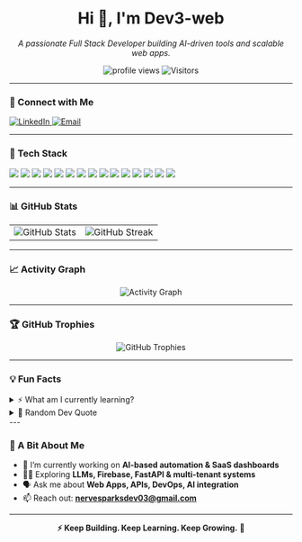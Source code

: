 <h1 align="center">Hi 👋, I'm Dev3-web</h1>

<p align="center">
  <i>A passionate Full Stack Developer building AI-driven tools and scalable web apps.</i>
</p>

<p align="center">
  <img src="https://komarev.com/ghpvc/?username=varunweb6&label=Profile%20views&color=0e75b6&style=flat" alt="profile views" />
  <img alt="Visitors" src="https://visitor-badge.glitch.me/badge?page_id=varunweb6.visitor-badge" />
</p>

---

### 🤝 Connect with Me
<p align="left">
  <a href="https://www.linkedin.com/in/varun-sharma-155a17225/" target="_blank">
    <img src="https://img.shields.io/badge/LinkedIn-0A66C2?style=for-the-badge&logo=linkedin&logoColor=white" alt="LinkedIn"/>
  </a>
  <a href="mailto:nervesparksdev03@gmail.com">
    <img src="https://img.shields.io/badge/Email-D14836?style=for-the-badge&logo=gmail&logoColor=white" alt="Email"/>
  </a>
</p>

---

### 🧰 Tech Stack
<p>
  <!-- Main -->
  <img src="https://img.shields.io/badge/Python-3776AB?style=for-the-badge&logo=python&logoColor=white"/>
  <img src="https://img.shields.io/badge/JavaScript-F7DF1E?style=for-the-badge&logo=javascript&logoColor=black"/>
  <img src="https://img.shields.io/badge/FastAPI-009688?style=for-the-badge&logo=fastapi&logoColor=white"/>
  <img src="https://img.shields.io/badge/Node.js-339933?style=for-the-badge&logo=nodedotjs&logoColor=white"/>
  <img src="https://img.shields.io/badge/React-61DAFB?style=for-the-badge&logo=react&logoColor=black"/>
  <img src="https://img.shields.io/badge/SvelteKit-FF3E00?style=for-the-badge&logo=svelte&logoColor=white"/>
  <img src="https://img.shields.io/badge/Next.js-000000?style=for-the-badge&logo=nextdotjs&logoColor=white"/>

  <!-- DevOps -->
  <img src="https://img.shields.io/badge/Docker-2496ED?style=for-the-badge&logo=docker&logoColor=white"/>
  <img src="https://img.shields.io/badge/Git-F05032?style=for-the-badge&logo=git&logoColor=white"/>

  <!-- DB & Backend -->
  <img src="https://img.shields.io/badge/MongoDB-47A248?style=for-the-badge&logo=mongodb&logoColor=white"/>
  <img src="https://img.shields.io/badge/Express.js-000000?style=for-the-badge&logo=express&logoColor=white"/>
  <img src="https://img.shields.io/badge/Firebase-FFCA28?style=for-the-badge&logo=firebase&logoColor=black"/>

  <!-- UI/UX -->
  <img src="https://img.shields.io/badge/Tailwind_CSS-38B2AC?style=for-the-badge&logo=tailwind-css&logoColor=white"/>
  <img src="https://img.shields.io/badge/Redux-764ABC?style=for-the-badge&logo=redux&logoColor=white"/>
  <img src="https://img.shields.io/badge/Android-3DDC84?style=for-the-badge&logo=android&logoColor=white"/>
</p>

---

### 📊 GitHub Stats
<table>
  <tr>
    <td>
      <img src="https://github-readme-stats.vercel.app/api?username=varunweb6&theme=tokyonight&show_icons=true&include_all_commits=true&count_private=true" alt="GitHub Stats"/>
    </td>
    <td>
      <img src="https://github-readme-streak-stats.herokuapp.com/?user=varunweb6&theme=tokyonight" alt="GitHub Streak"/>
    </td>
  </tr>
</table>

---

### 📈 Activity Graph
<p align="center">
  <img src="https://github-readme-activity-graph.vercel.app/graph?username=varunweb6&theme=tokyo-night&area=true" alt="Activity Graph"/>
</p>

---

### 🏆 GitHub Trophies
<p align="center">
  <img src="https://github-profile-trophy.vercel.app/?username=varunweb6&theme=algolia&column=4&margin-w=15&margin-h=15" alt="GitHub Trophies"/>
</p>

---

### 💡 Fun Facts
<details>
<summary>⚡ What am I currently learning?</summary>
<p>I'm diving deep into AI agents, LangChain, and low-level system design for distributed web apps.</p>
</details>

<details>
<summary>🧠 Random Dev Quote</summary>
<p>
  <img src="https://quotes-github-readme.vercel.app/api?type=horizontal&theme=tokyonight" alt="Dev Quote"/>
</p>
</details>
---

### 📌 A Bit About Me

- 🔭 I’m currently working on **AI-based automation & SaaS dashboards**
- 🧑‍💻 Exploring **LLMs, Firebase, FastAPI & multi-tenant systems**
- 🗣️ Ask me about **Web Apps, APIs, DevOps, AI integration**
- 📫 Reach out: **[nervesparksdev03@gmail.com](mailto:nervesparksdev03@gmail.com)**

---

<div align="center">
  <strong>⚡ Keep Building. Keep Learning. Keep Growing.</strong> 🚀
</div>
